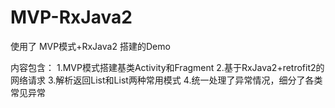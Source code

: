 # MVP-RxJava2

使用了 MVP模式+RxJava2 搭建的Demo

内容包含：
1.MVP模式搭建基类Activity和Fragment
2.基于RxJava2+retrofit2的网络请求
3.解析返回List<Bean>和List<Map>两种常用模式
4.统一处理了异常情况，细分了各类常见异常
